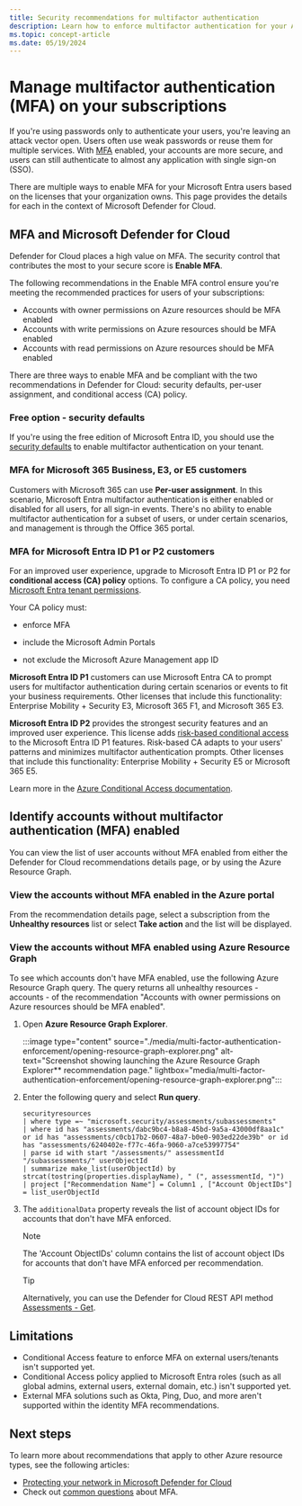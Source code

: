 ```yaml
---
title: Security recommendations for multifactor authentication
description: Learn how to enforce multifactor authentication for your Azure subscriptions using Microsoft Defender for Cloud.
ms.topic: concept-article
ms.date: 05/19/2024
---
```


# Manage multifactor authentication (MFA) on your subscriptions

If you're using passwords only to authenticate your users, you're leaving an attack vector open. Users often use weak passwords or reuse them for multiple services. With [MFA](https://www.microsoft.com/security/business/identity/mfa) enabled, your accounts are more secure, and users can still authenticate to almost any application with single sign-on (SSO).

There are multiple ways to enable MFA for your Microsoft Entra users based on the licenses that your organization owns. This page provides the details for each in the context of Microsoft Defender for Cloud.

## MFA and Microsoft Defender for Cloud

Defender for Cloud places a high value on MFA. The security control that contributes the most to your secure score is **Enable MFA**.

The following recommendations in the Enable MFA control ensure you're meeting the recommended practices for users of your subscriptions:

- Accounts with owner permissions on Azure resources should be MFA enabled
- Accounts with write permissions on Azure resources should be MFA enabled
- Accounts with read permissions on Azure resources should be MFA enabled

There are three ways to enable MFA and be compliant with the two recommendations in Defender for Cloud: security defaults, per-user assignment, and conditional access (CA) policy.

### Free option - security defaults

If you're using the free edition of Microsoft Entra ID, you should use the [security defaults](../active-directory/fundamentals/concept-fundamentals-security-defaults.md) to enable multifactor authentication on your tenant.

### MFA for Microsoft 365 Business, E3, or E5 customers

Customers with Microsoft 365 can use **Per-user assignment**. In this scenario, Microsoft Entra multifactor authentication is either enabled or disabled for all users, for all sign-in events. There's no ability to enable multifactor authentication for a subset of users, or under certain scenarios, and management is through the Office 365 portal.

<a name='mfa-for-azure-ad-premium-customers'></a>

### MFA for Microsoft Entra ID P1 or P2 customers

For an improved user experience, upgrade to Microsoft Entra ID P1 or P2 for **conditional access (CA) policy** options. To configure a CA policy, you need [Microsoft Entra tenant permissions](../active-directory/roles/permissions-reference.md).

Your CA policy must:

- enforce MFA

- include the Microsoft Admin Portals

- not exclude the Microsoft Azure Management app ID

**Microsoft Entra ID P1** customers can use Microsoft Entra CA to prompt users for multifactor authentication during certain scenarios or events to fit your business requirements. Other licenses that include this functionality:  Enterprise Mobility + Security E3, Microsoft 365 F1, and Microsoft 365 E3.

**Microsoft Entra ID P2** provides the strongest security features and an improved user experience. This license adds [risk-based conditional access](../active-directory/conditional-access/howto-conditional-access-policy-risk.md) to the Microsoft Entra ID P1 features. Risk-based CA adapts to your users' patterns and minimizes multifactor authentication prompts. Other licenses that include this functionality: Enterprise Mobility + Security E5 or Microsoft 365 E5.

Learn more in the [Azure Conditional Access documentation](../active-directory/conditional-access/overview.md).

<a name='identify-accounts-without-multi-factor-authentication-mfa-enabled'></a>

## Identify accounts without multifactor authentication (MFA) enabled

You can view the list of user accounts without MFA enabled from either the Defender for Cloud recommendations details page, or by using the Azure Resource Graph.

### View the accounts without MFA enabled in the Azure portal

From the recommendation details page, select a subscription from the **Unhealthy resources** list or select **Take action** and the list will be displayed.

### View the accounts without MFA enabled using Azure Resource Graph

To see which accounts don't have MFA enabled, use the following Azure Resource Graph query. The query returns all unhealthy resources - accounts - of the recommendation "Accounts with owner permissions on Azure resources should be MFA enabled".

1. Open **Azure Resource Graph Explorer**.

    :::image type="content" source="./media/multi-factor-authentication-enforcement/opening-resource-graph-explorer.png" alt-text="Screenshot showing launching the Azure Resource Graph Explorer** recommendation page."  lightbox="media/multi-factor-authentication-enforcement/opening-resource-graph-explorer.png":::

1. Enter the following query and select **Run query**.

    ```Kusto
    securityresources
    | where type =~ "microsoft.security/assessments/subassessments"
    | where id has "assessments/dabc9bc4-b8a8-45bd-9a5a-43000df8aa1c" or id has "assessments/c0cb17b2-0607-48a7-b0e0-903ed22de39b" or id has "assessments/6240402e-f77c-46fa-9060-a7ce53997754"
    | parse id with start "/assessments/" assessmentId "/subassessments/" userObjectId
    | summarize make_list(userObjectId) by strcat(tostring(properties.displayName), " (", assessmentId, ")")
    | project ["Recommendation Name"] = Column1 , ["Account ObjectIDs"] = list_userObjectId
    ```

1. The `additionalData` property reveals the list of account object IDs for accounts that don't have MFA enforced.

    > [!NOTE]
    > The 'Account ObjectIDs' column contains the list of account object IDs for accounts that don't have MFA enforced per recommendation.

    > [!TIP]
    > Alternatively, you can use the Defender for Cloud REST API method [Assessments - Get](/rest/api/defenderforcloud/assessments/get).

## Limitations

- Conditional Access feature to enforce MFA on external users/tenants isn't supported yet.
- Conditional Access policy applied to Microsoft Entra roles (such as all global admins, external users, external domain, etc.) isn't supported yet.
- External MFA solutions such as Okta, Ping, Duo, and more aren't supported within the identity MFA recommendations.

## Next steps

To learn more about recommendations that apply to other Azure resource types, see the following articles:

- [Protecting your network in Microsoft Defender for Cloud](protect-network-resources.md)
- Check out [common questions](faq-general.yml) about MFA.
